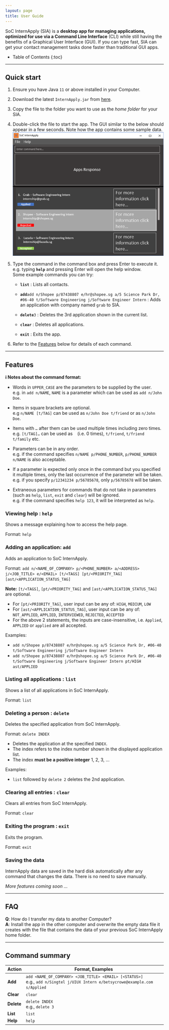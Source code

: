 ```yaml
---
layout: page
title: User Guide
---
```


SoC InternApply (SIA) is a **desktop app for managing applications, optimized for use via a Command Line Interface** (CLI) while still having the benefits of a Graphical User Interface (GUI). If you can type fast, SIA can get your contact management tasks done faster than traditional GUI apps.

* Table of Contents
{:toc}

--------------------------------------------------------------------------------------------------------------------

## Quick start

1. Ensure you have Java `11` or above installed in your Computer.

1. Download the latest `InternApply.jar` from [here](https://github.com/AY2122S2-CS2103T-T11-3/tp/releases).

1. Copy the file to the folder you want to use as the _home folder_ for your SIA.

1. Double-click the file to start the app. The GUI similar to the below should appear in a few seconds. Note how the app contains some sample data.<br>
   ![Ui](images/Ui.png)

1. Type the command in the command box and press Enter to execute it. e.g. typing **`help`** and pressing Enter will open the help window.<br>
   Some example commands you can try:

   * **`list`** : Lists all contacts.

   * **`add`**`add n/Shopee p/87438807 e/hr@shopee.sg a/5 Science Park Dr, #06-40 t/Software Engineering j/Software Engineer Intern` : Adds an application with company named `grab` to SIA.

   * **`delete`**`3` : Deletes the 3rd application shown in the current list.

   * **`clear`** : Deletes all applications.

   * **`exit`** : Exits the app.

1. Refer to the [Features](#features) below for details of each command.

--------------------------------------------------------------------------------------------------------------------

## Features

<div markdown="block" class="alert alert-info">

**:information_source: Notes about the command format:**<br>

* Words in `UPPER_CASE` are the parameters to be supplied by the user.<br>
  e.g. in `add n/NAME`, `NAME` is a parameter which can be used as `add n/John Doe`.

* Items in square brackets are optional.<br>
  e.g `n/NAME [t/TAG]` can be used as `n/John Doe t/friend` or as `n/John Doe`.

* Items with `…`​ after them can be used multiple times including zero times.<br>
  e.g. `[t/TAG]…​` can be used as ` ` (i.e. 0 times), `t/friend`, `t/friend t/family` etc.

* Parameters can be in any order.<br>
  e.g. if the command specifies `n/NAME p/PHONE_NUMBER`, `p/PHONE_NUMBER n/NAME` is also acceptable.

* If a parameter is expected only once in the command but you specified it multiple times, only the last occurrence of the parameter will be taken.<br>
  e.g. if you specify `p/12341234 p/56785678`, only `p/56785678` will be taken.

* Extraneous parameters for commands that do not take in parameters (such as `help`, `list`, `exit` and `clear`) will be ignored.<br>
  e.g. if the command specifies `help 123`, it will be interpreted as `help`.

</div>

### Viewing help : `help`

Shows a message explaining how to access the help page.

<!-- ![help message](images/helpMessage.png) -->

Format: `help`


### Adding an application: `add`

Adds an application to SoC InternApply.

Format: `add n/<NAME_OF_COMPANY> p/<PHONE_NUMBER> a/<ADDRESS> j/<JOB_TITLE> e/<EMAIL> [t/<TAGS] [pt/<PRIORITY_TAG] [ast/<APPLICATION_STATUS_TAG]`

**Note:** `[t/<TAGS]`, `[pt/<PRIORITY_TAG]` and `[ast/<APPLICATION_STATUS_TAG]` are optional. 
* For `[pt/<PRIORITY_TAG]`, user input can be any of: `HIGH`, `MEDIUM`, `LOW`
* For `[ast/<APPLICATION_STATUS_TAG]`, user input can be any of: `NOT_APPLIED`, `APPLIED`, `INTERVIEWED`, `REJECTED`, `ACCEPTED`
* For the above 2 statements, the inputs are case-insensitive, i.e. `Applied`, `APPLIED` or `applied` are all accepted.

Examples:
* `add n/Shopee p/87438807 e/hr@shopee.sg a/5 Science Park Dr, #06-40 t/Software Engineering j/Software Engineer Intern`
* `add n/Shopee p/87438807 e/hr@shopee.sg a/5 Science Park Dr, #06-40 t/Software Engineering j/Software Engineer Intern pt/HIGH ast/APPLIED`

### Listing all applications : `list`

Shows a list of all applications in SoC InternApply.

Format: `list`

### Deleting a person : `delete`

Deletes the specified application from SoC InternApply.

Format: `delete INDEX`

* Deletes the application at the specified `INDEX`.
* The index refers to the index number shown in the displayed application list.
* The index **must be a positive integer** 1, 2, 3, …​

Examples:
* `list` followed by `delete 2` deletes the 2nd application.

### Clearing all entries : `clear`

Clears all entries from SoC InternApply.

Format: `clear`

### Exiting the program : `exit`

Exits the program.

Format: `exit`

### Saving the data

InternApply data are saved in the hard disk automatically after any command that changes the data. There is no need to save manually.

_More features coming soon ..._

--------------------------------------------------------------------------------------------------------------------

## FAQ

**Q**: How do I transfer my data to another Computer?<br>
**A**: Install the app in the other computer and overwrite the empty data file it creates with the file that contains the data of your previous SoC InternApply home folder.

--------------------------------------------------------------------------------------------------------------------

## Command summary

Action | Format, Examples
--------|------------------
**Add** | `add <NAME_OF_COMPANY> <JOB_TITLE> <EMAIL> [<STATUS>]` <br> e.g., `add n/Singtel j/UIUX Intern e/betsycrowe@example.com s/Applied`
**Clear** | `clear`
**Delete** | `delete INDEX`<br> e.g., `delete 3`
**List** | `list`
**Help** | `help`

